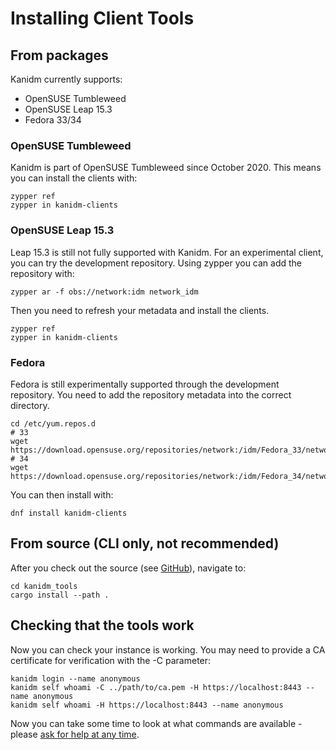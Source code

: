 # Installing Client Tools

## From packages

Kanidm currently supports:

 * OpenSUSE Tumbleweed
 * OpenSUSE Leap 15.3
 * Fedora 33/34

### OpenSUSE Tumbleweed

Kanidm is part of OpenSUSE Tumbleweed since October 2020. This means you can install
the clients with:

    zypper ref
    zypper in kanidm-clients

### OpenSUSE Leap 15.3

Leap 15.3 is still not fully supported with Kanidm. For an experimental client, you can
try the development repository. Using zypper you can add the repository with:

    zypper ar -f obs://network:idm network_idm

Then you need to refresh your metadata and install the clients.

    zypper ref
    zypper in kanidm-clients

### Fedora

Fedora is still experimentally supported through the development repository. You need to add the repository metadata into the correct directory.

    cd /etc/yum.repos.d
    # 33
    wget https://download.opensuse.org/repositories/network:/idm/Fedora_33/network:idm.repo
    # 34
    wget https://download.opensuse.org/repositories/network:/idm/Fedora_34/network:idm.repo

You can then install with:

    dnf install kanidm-clients

## From source (CLI only, not recommended)

After you check out the source (see [GitHub](https://github.com/kanidm/kanidm)), navigate to:

    cd kanidm_tools
    cargo install --path .

## Checking that the tools work

Now you can check your instance is working. You may need to provide a CA certificate for verification
with the -C parameter:

    kanidm login --name anonymous
    kanidm self whoami -C ../path/to/ca.pem -H https://localhost:8443 --name anonymous
    kanidm self whoami -H https://localhost:8443 --name anonymous

Now you can take some time to look at what commands are available - please [ask for help at any time](https://github.com/kanidm/kanidm#getting-in-contact--questions).
